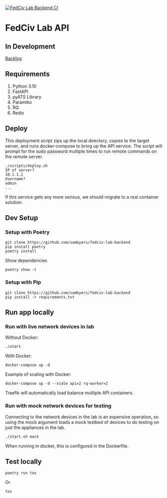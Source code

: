 [![FedCiv Lab Backend CI](https://github.com/sambyers/fedciv-lab-backend/actions/workflows/main-commit-pr.yml/badge.svg)](https://github.com/sambyers/fedciv-lab-backend/actions/workflows/main-commit-pr.yml)

# FedCiv Lab API

## **In Development**
[Backlog](BACKLOG.md)

## Requirements
1. Python 3.10
2. FastAPI
3. pyATS Library
4. Paramiko
5. RQ
6. Redis

## Deploy

This deployment script zips up the local directory, copies to the target server, and runs docker-compose to bring up the API service. The script will prompt for the sudo password multiple times to run remote commands on the remote server.

```shell
./scripts/deploy.sh
IP of server?
10.1.1.1
Username?
admin
...
```

If this service gets any more serious, we should migrate to a real container solution.

## Dev Setup
### Setup with Poetry
```shell
git clone https://github.com/sambyers/fedciv-lab-backend
pip install poetry
poetry install
```
Show dependencies
```shell
poetry show -t
```

### Setup with Pip
```shell
git clone https://github.com/sambyers/fedciv-lab-backend
pip install -r requirements.txt
```

## Run app locally
### Run with live network devices in lab
Without Docker:
```shell
./start
```

With Docker:
```shell
docker-compose up -d
```

Example of scaling with Docker:
```shell
docker-compose up -d --scale api=2 rq-worker=2
```

Traefik will automatically load balance multiple API containers.

### Run with mock network devices for testing
Connecting to the network devices in the lab is an expensive operation, so using the mock argument loads a mock testbed of devices to do testing on just the appliances in the lab.

```shell
./start.sh mock
```

When running in docker, this is configured in the Dockerfile.

## Test locally
```shell
poetry run tox
```
Or
```shell
tox
```